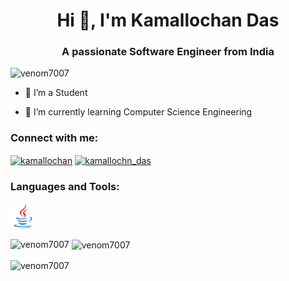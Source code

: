 <h1 align="center">Hi 👋, I'm Kamallochan Das</h1>
<h3 align="center">A passionate Software Engineer from India</h3>

<p align="left"> <img src="https://komarev.com/ghpvc/?username=venom7007&label=Profile%20views&color=0fba03&style=flat" alt="venom7007" /> </p>

- 🔭 I’m a Student 

- 🌱 I’m currently learning Computer Science Engineering 

<h3 align="left">Connect with me:</h3>
<p align="left">
<a href="https://linkedin.com/in/kamallochan" target="blank"><img align="center" src="https://raw.githubusercontent.com/rahuldkjain/github-profile-readme-generator/master/src/images/icons/Social/linked-in-alt.svg" alt="kamallochan" height="30" width="40" /></a>
<a href="https://instagram.com/kamallochn_das" target="blank"><img align="center" src="https://raw.githubusercontent.com/rahuldkjain/github-profile-readme-generator/master/src/images/icons/Social/instagram.svg" alt="kamallochn_das" height="30" width="40" /></a>
</p>

<h3 align="left">Languages and Tools:</h3>
<p align="left"> <a href="https://www.java.com" target="_blank" rel="noreferrer"> <img src="https://raw.githubusercontent.com/devicons/devicon/master/icons/java/java-original.svg" alt="java" width="40" height="40"/> </a> </p>

<p><img align="left" src="https://github-readme-stats.vercel.app/api/top-langs?username=venom7007&show_icons=true&theme=dark&hide_border=true&locale=en&layout=compact" alt="venom7007" /></p>

<p>&nbsp;<img align="center" src="https://github-readme-stats.vercel.app/api?username=venom7007&show_icons=true&theme=dark&hide_border=true&locale=en" alt="venom7007" /></p>

<p><img align="center" src="https://github-readme-streak-stats.herokuapp.com/?user=venom7007&theme=dark" alt="venom7007" /></p>
